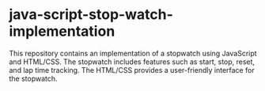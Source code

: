 # java-script-stop-watch-implementation
This repository contains an implementation of a stopwatch using JavaScript and HTML/CSS. The stopwatch includes features such as start, stop, reset, and lap time tracking. The HTML/CSS provides a user-friendly interface for the stopwatch.
